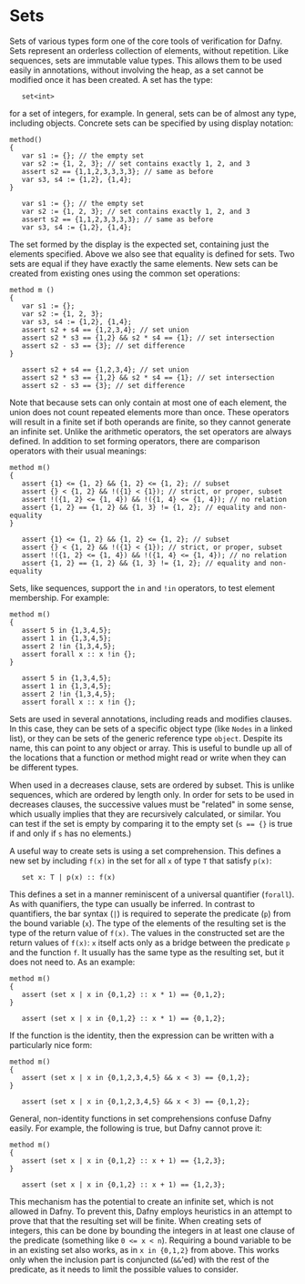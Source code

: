 # Sets

Sets of various types form one of the core tools of verification for Dafny.
Sets represent an orderless collection of elements, without repetition. Like
sequences, sets are immutable value types. This allows them to be used easily
in annotations, without involving the heap, as a set cannot be modified once
it has been created. A set has the type:

```
   set<int>
```

for a set of integers, for example. In general, sets can be of almost any type, including objects. Concrete sets can be specified by using display notation:

``` {.editonly}
method()
{
   var s1 := {}; // the empty set
   var s2 := {1, 2, 3}; // set contains exactly 1, 2, and 3
   assert s2 == {1,1,2,3,3,3,3}; // same as before
   var s3, s4 := {1,2}, {1,4};
}
```

```
   var s1 := {}; // the empty set
   var s2 := {1, 2, 3}; // set contains exactly 1, 2, and 3
   assert s2 == {1,1,2,3,3,3,3}; // same as before
   var s3, s4 := {1,2}, {1,4};
```

The set formed by the display is the expected set, containing just
the elements specified. Above we also see that equality is defined
for sets. Two sets are equal if they have exactly the same elements.
New sets can be created from existing ones using the common set operations:

``` {.editonly}
method m ()
{
   var s1 := {};
   var s2 := {1, 2, 3};
   var s3, s4 := {1,2}, {1,4};
   assert s2 + s4 == {1,2,3,4}; // set union
   assert s2 * s3 == {1,2} && s2 * s4 == {1}; // set intersection
   assert s2 - s3 == {3}; // set difference
}
```

```
   assert s2 + s4 == {1,2,3,4}; // set union
   assert s2 * s3 == {1,2} && s2 * s4 == {1}; // set intersection
   assert s2 - s3 == {3}; // set difference
```

Note that because sets can only contain at most one of each element,
the union does not count repeated elements more than once. These
operators will result in a finite set if both operands are finite,
so they cannot generate an infinite set. Unlike the arithmetic
operators, the set operators are always defined. In addition to set
forming operators, there are comparison operators with their usual
meanings:

``` {.editonly}
method m()
{
   assert {1} <= {1, 2} && {1, 2} <= {1, 2}; // subset
   assert {} < {1, 2} && !({1} < {1}); // strict, or proper, subset
   assert !({1, 2} <= {1, 4}) && !({1, 4} <= {1, 4}); // no relation
   assert {1, 2} == {1, 2} && {1, 3} != {1, 2}; // equality and non-equality
}
```

```
   assert {1} <= {1, 2} && {1, 2} <= {1, 2}; // subset
   assert {} < {1, 2} && !({1} < {1}); // strict, or proper, subset
   assert !({1, 2} <= {1, 4}) && !({1, 4} <= {1, 4}); // no relation
   assert {1, 2} == {1, 2} && {1, 3} != {1, 2}; // equality and non-equality
```

Sets, like sequences, support the `in` and `!in` operators, to
test element membership. For example:

``` {.editonly}
method m()
{
   assert 5 in {1,3,4,5};
   assert 1 in {1,3,4,5};
   assert 2 !in {1,3,4,5};
   assert forall x :: x !in {};
}
```

```
   assert 5 in {1,3,4,5};
   assert 1 in {1,3,4,5};
   assert 2 !in {1,3,4,5};
   assert forall x :: x !in {};
```

Sets are used in several annotations, including reads and modifies
clauses. In this case, they can be sets of a specific object type
(like `Nodes` in a linked list), or they can be sets of the
generic reference type `object`. Despite its name, this can point to
any object or array. This is useful to bundle up all of the locations
that a function or method might read or write when they can be different types.


When used in a decreases clause, sets are ordered by subset. This is unlike
sequences, which are ordered by length only. In order for sets to be used in
decreases clauses, the successive values must be "related" in some sense, which
usually implies that they are recursively calculated, or similar.
You can test if the set is empty by comparing it to the empty set
(`s == {}` is true if and only if `s` has no elements.)



A useful way to create sets is using a set comprehension. This defines
a new set by including `f(x)`
in the set for all `x` of type `T` that satisfy `p(x)`:

```
   set x: T | p(x) :: f(x)
```

This defines a set in a manner reminiscent of a universal quantifier (`forall`). As with quanifiers,
the type can usually be inferred. In contrast to quantifiers, the bar syntax (`|`) is required to
seperate the predicate (`p`) from the bound variable (`x`). The type of the elements of the resulting set is
the type of the return value of `f(x)`. The values in the constructed set are the return values of `f(x)`:
`x` itself acts only as a bridge between the predicate `p` and the function `f`. It
usually has the same type as the resulting set, but it does not need to. As an example:

``` {.editonly}
method m()
{
   assert (set x | x in {0,1,2} :: x * 1) == {0,1,2};
}
```

```
   assert (set x | x in {0,1,2} :: x * 1) == {0,1,2};
```

If the function is the identity, then the expression can be written with a particularly nice form:

``` {.editonly}
method m()
{
   assert (set x | x in {0,1,2,3,4,5} && x < 3) == {0,1,2};
}
```

```
   assert (set x | x in {0,1,2,3,4,5} && x < 3) == {0,1,2};
```

General, non-identity functions in set comprehensions confuse Dafny easily. For example,
the following is true, but Dafny cannot prove it:

``` {.editonly}
method m()
{
   assert (set x | x in {0,1,2} :: x + 1) == {1,2,3};
}
```

```
   assert (set x | x in {0,1,2} :: x + 1) == {1,2,3};
```

This mechanism has the potential to create an infinite set, which is not allowed in Dafny.
To prevent this, Dafny employs heuristics in an attempt to prove that that the resulting
set will be finite. When creating sets of integers, this can be done by bounding the integers
in at least one clause of the predicate (something like `0 <= x < n`). Requiring a bound
variable to be in an existing set also works, as in `x in {0,1,2}` from above. This works
only when the inclusion part is conjuncted (`&&`'ed) with the rest of the predicate, as it
needs to limit the possible values to consider.
